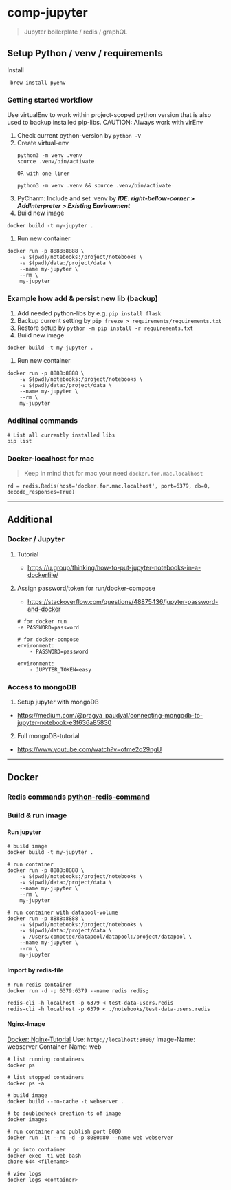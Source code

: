 # comp-jupyter
> Jupyter boilerplate / redis / graphQL


## Setup Python / venv / requirements
Install
```
 brew install pyenv
```

### Getting started workflow

Use virtualEnv to work within project-scoped python version that is also used to backup installed pip-libs.
CAUTION: Always work with virEnv 

1. Check current python-version by `python -V`
1. Create virtual-env
   ```
   python3 -m venv .venv
   source .venv/bin/activate
   
   OR with one liner
   
   python3 -m venv .venv && source .venv/bin/activate
   ```
1. PyCharm: Include and set .venv by  ***IDE: right-bellow-corner > AddInterpreter > Existing Environment***
1. Build new image
```
docker build -t my-jupyter .
```
1. Run new container
```
docker run -p 8888:8888 \
    -v $(pwd)/notebooks:/project/notebooks \
    -v $(pwd)/data:/project/data \
    --name my-jupyter \
    --rm \
    my-jupyter
```

### Example how add & persist new lib (backup)
1. Add needed python-libs by e.g. `pip install flask`
1. Backup current setting by `pip freeze > requirements/requirements.txt`
1. Restore setup by `python -m pip install -r requirements.txt`
1. Build new image
```
docker build -t my-jupyter .
```
1. Run new container
```
docker run -p 8888:8888 \
    -v $(pwd)/notebooks:/project/notebooks \
    -v $(pwd)/data:/project/data \
    --name my-jupyter \
    --rm \
    my-jupyter
```

### Additinal commands
```
# List all currently installed libs 
pip list
```

### Docker-localhost for mac
> Keep in mind that for mac your need `docker.for.mac.localhost`
```
rd = redis.Redis(host='docker.for.mac.localhost', port=6379, db=0, decode_responses=True)
```

---

## Additional
### Docker / Jupyter
1. Tutorial
   - https://u.group/thinking/how-to-put-jupyter-notebooks-in-a-dockerfile/
2. Assign password/token for run/docker-compose
   - https://stackoverflow.com/questions/48875436/jupyter-password-and-docker

   ```
   # for docker run
   -e PASSWORD=password

   # for docker-compose
   environment:
       - PASSWORD=password

   environment:
       - JUPYTER_TOKEN=easy
   ```
   
   
 ### Access to mongoDB
 1. Setup jupyter with mongoDB
   - https://medium.com/@pragya_paudyal/connecting-mongodb-to-jupyter-notebook-e3f636a85830
 2. Full mongoDB-tutorial
   - https://www.youtube.com/watch?v=ofme2o29ngU

---

## Docker

### Redis commands [python-redis-command](https://koalatea.io/python-redis-hash/)

### Build & run image
#### Run jupyter
```
# build image
docker build -t my-jupyter .
    
# run container
docker run -p 8888:8888 \
    -v $(pwd)/notebooks:/project/notebooks \
    -v $(pwd)/data:/project/data \
    --name my-jupyter \
    --rm \
    my-jupyter
                                       
# run container with datapool-volume
docker run -p 8888:8888 \
    -v $(pwd)/notebooks:/project/notebooks \
    -v $(pwd)/data:/project/data \
    -v /Users/competec/datapool/datapool:/project/datapool \
    --name my-jupyter \
    --rm \
    my-jupyter
```

#### Import by redis-file
```
# run redis container
docker run -d -p 6379:6379 --name redis redis;

redis-cli -h localhost -p 6379 < test-data-users.redis
redis-cli -h localhost -p 6379 < ./notebooks/test-data-users.redis
```

#### Nginx-Image

[Docker: Nginx-Tutorial](https://www.docker.com/blog/how-to-use-the-official-nginx-docker-image/)
Use: `http://localhost:8080/`
Image-Name: webserver Container-Name: web

```
# list running containers
docker ps

# list stopped containers
docker ps -a

# build image
docker build --no-cache -t webserver .

# to doublecheck creation-ts of image
docker images

# run container and publish port 8080
docker run -it --rm -d -p 8080:80 --name web webserver

# go into container
docker exec -ti web bash
chore 644 <filename>

# view logs
docker logs <container>
```
